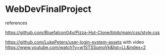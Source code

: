 # WebDevFinalProject
 references

 https://github.com/Bluefalcon04v/Pizza-Hut-Clone/blob/main/css/style.css

https://github.com/LukePeters/user-login-system-assets 
with video https://www.youtube.com/watch?v=w1STSSumoVk&list=LL&index=2


